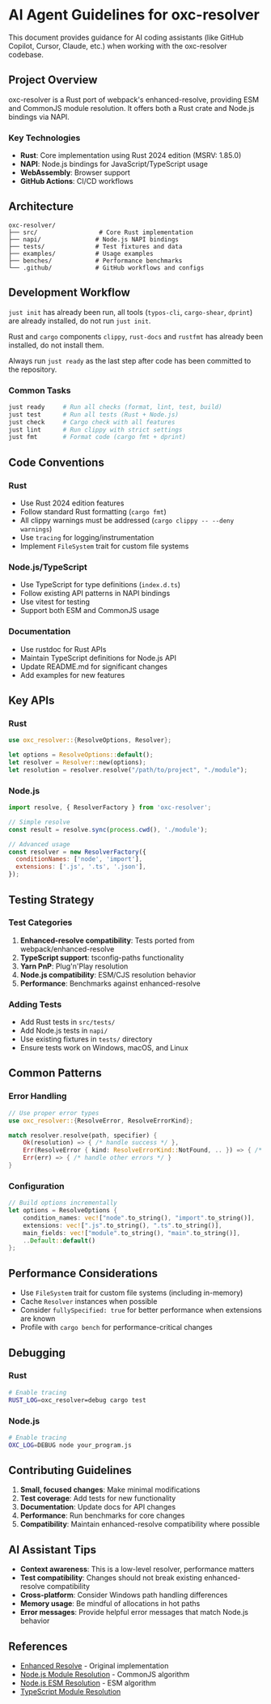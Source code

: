 # AI Agent Guidelines for oxc-resolver

This document provides guidance for AI coding assistants (like GitHub Copilot, Cursor, Claude, etc.) when working with the oxc-resolver codebase.

## Project Overview

oxc-resolver is a Rust port of webpack's enhanced-resolve, providing ESM and CommonJS module resolution. It offers both a Rust crate and Node.js bindings via NAPI.

### Key Technologies

- **Rust**: Core implementation using Rust 2024 edition (MSRV: 1.85.0)
- **NAPI**: Node.js bindings for JavaScript/TypeScript usage
- **WebAssembly**: Browser support
- **GitHub Actions**: CI/CD workflows

## Architecture

```
oxc-resolver/
├── src/                 # Core Rust implementation
├── napi/               # Node.js NAPI bindings
├── tests/              # Test fixtures and data
├── examples/           # Usage examples
├── benches/            # Performance benchmarks
└── .github/            # GitHub workflows and configs
```

## Development Workflow

`just init` has already been run, all tools (`typos-cli`, `cargo-shear`, `dprint`) are already installed, do not run `just init`.

Rust and `cargo` components `clippy`, `rust-docs` and `rustfmt` has already been installed, do not install them.

Always run `just ready` as the last step after code has been committed to the repository.

### Common Tasks

```bash
just ready     # Run all checks (format, lint, test, build)
just test      # Run all tests (Rust + Node.js)
just check     # Cargo check with all features
just lint      # Run clippy with strict settings
just fmt       # Format code (cargo fmt + dprint)
```

## Code Conventions

### Rust

- Use Rust 2024 edition features
- Follow standard Rust formatting (`cargo fmt`)
- All clippy warnings must be addressed (`cargo clippy -- --deny warnings`)
- Use `tracing` for logging/instrumentation
- Implement `FileSystem` trait for custom file systems

### Node.js/TypeScript

- Use TypeScript for type definitions (`index.d.ts`)
- Follow existing API patterns in NAPI bindings
- Use vitest for testing
- Support both ESM and CommonJS usage

### Documentation

- Use rustdoc for Rust APIs
- Maintain TypeScript definitions for Node.js API
- Update README.md for significant changes
- Add examples for new features

## Key APIs

### Rust

```rust
use oxc_resolver::{ResolveOptions, Resolver};

let options = ResolveOptions::default();
let resolver = Resolver::new(options);
let resolution = resolver.resolve("/path/to/project", "./module");
```

### Node.js

```javascript
import resolve, { ResolverFactory } from 'oxc-resolver';

// Simple resolve
const result = resolve.sync(process.cwd(), './module');

// Advanced usage
const resolver = new ResolverFactory({
  conditionNames: ['node', 'import'],
  extensions: ['.js', '.ts', '.json'],
});
```

## Testing Strategy

### Test Categories

1. **Enhanced-resolve compatibility**: Tests ported from webpack/enhanced-resolve
2. **TypeScript support**: tsconfig-paths functionality
3. **Yarn PnP**: Plug'n'Play resolution
4. **Node.js compatibility**: ESM/CJS resolution behavior
5. **Performance**: Benchmarks against enhanced-resolve

### Adding Tests

- Add Rust tests in `src/tests/`
- Add Node.js tests in `napi/`
- Use existing fixtures in `tests/` directory
- Ensure tests work on Windows, macOS, and Linux

## Common Patterns

### Error Handling

```rust
// Use proper error types
use oxc_resolver::{ResolveError, ResolveErrorKind};

match resolver.resolve(path, specifier) {
    Ok(resolution) => { /* handle success */ },
    Err(ResolveError { kind: ResolveErrorKind::NotFound, .. }) => { /* handle not found */ },
    Err(err) => { /* handle other errors */ }
}
```

### Configuration

```rust
// Build options incrementally
let options = ResolveOptions {
    condition_names: vec!["node".to_string(), "import".to_string()],
    extensions: vec![".js".to_string(), ".ts".to_string()],
    main_fields: vec!["module".to_string(), "main".to_string()],
    ..Default::default()
};
```

## Performance Considerations

- Use `FileSystem` trait for custom file systems (including in-memory)
- Cache `Resolver` instances when possible
- Consider `fullySpecified: true` for better performance when extensions are known
- Profile with `cargo bench` for performance-critical changes

## Debugging

### Rust

```bash
# Enable tracing
RUST_LOG=oxc_resolver=debug cargo test
```

### Node.js

```bash
# Enable tracing
OXC_LOG=DEBUG node your_program.js
```

## Contributing Guidelines

1. **Small, focused changes**: Make minimal modifications
2. **Test coverage**: Add tests for new functionality
3. **Documentation**: Update docs for API changes
4. **Performance**: Run benchmarks for core changes
5. **Compatibility**: Maintain enhanced-resolve compatibility where possible

## AI Assistant Tips

- **Context awareness**: This is a low-level resolver, performance matters
- **Test compatibility**: Changes should not break existing enhanced-resolve compatibility
- **Cross-platform**: Consider Windows path handling differences
- **Memory usage**: Be mindful of allocations in hot paths
- **Error messages**: Provide helpful error messages that match Node.js behavior

## References

- [Enhanced Resolve](https://github.com/webpack/enhanced-resolve) - Original implementation
- [Node.js Module Resolution](https://nodejs.org/api/modules.html) - CommonJS algorithm
- [Node.js ESM Resolution](https://nodejs.org/api/esm.html#resolution-algorithm) - ESM algorithm
- [TypeScript Module Resolution](https://www.typescriptlang.org/docs/handbook/module-resolution.html)

